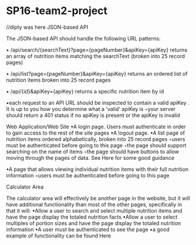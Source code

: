 # SP16-team2-project

//dipty was here
JSON-based API

The JSON-based API should handle the following URL patterns: 

• /api/search/{searchText}?page={pageNumber}&apiKey={apiKey}  returns an array of nutrition items matching the  searchText  (broken into 25 record pages)


• /api/list?page={pageNumber}&apiKey={apiKey}  returns an ordered list of nutrition items broken into 25 record pages


• /api/{id}&apiKey={apiKey}  returns a specific nutrition item by id


•each request to an API URL should be inspected to contain a valid  apiKey . It is up to you how you determine what a 'valid'  apiKey  is
◦your server should return a  401  status if no  apiKey  is present or the  apiKey  is invalid


Web Application/Web Site
•A login page. Users must authenticate in order to gain access to the rest of the site pages
•A logout page.
•A list page of nutrition items ordered alphabetically, broken into 25 record pages ◦users must be authenticated before going to this page
◦the page should support searching on the name of items
◦the page should have buttons to allow moving through the pages of data. See Here for some good guidance

•A page that allows viewing individual nutrition items with their full nutrition information ◦users must be authenticated before going to this page


Calculator Area

The calculator area will effectively be another page in the website, but it will have additional functionality than most of the other pages, specifically in that it will: 
•Allow a user to search and select multiple nutrition items and have the page display the totaled nutrition facts
•Allow a user to select multiples of portion sizes and have the page display the totaled nutrition information
•A user must be authenticated to see the page
•a good example of functionality can be found Here

